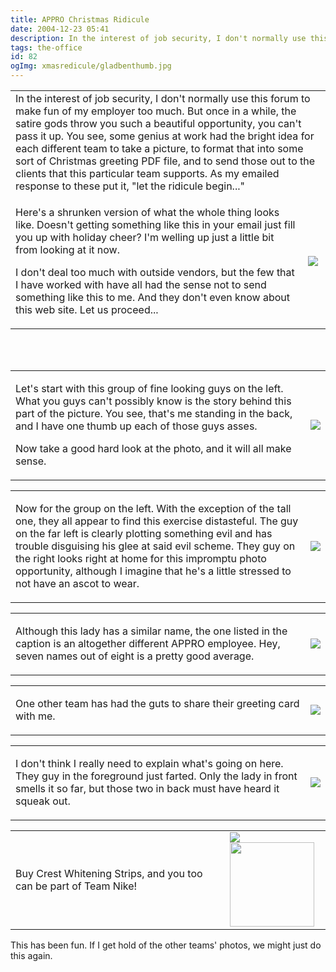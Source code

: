 ```yaml
---
title: APPRO Christmas Ridicule
date: 2004-12-23 05:41
description: In the interest of job security, I don't normally use this forum to make fun of my employer too much.  But once in a while, the satire gods throw you such a beautiful opportunity, you can't pass it up.  You see, some genius at work had the bright idea for each different team to take a picture, to format that into some sort of Christmas greeting PDF file, and to send those out to the clients that this particular team supports.  As my emailed response to these put it, "let the ridicule begin..."
tags: the-office
id: 82
ogImg: xmasredicule/gladbenthumb.jpg
---
```

<table>
<tr><td align="left" colspan="2">
In the interest of job security, I don't normally use this forum to make fun of my employer too much.  But once in a while, the satire gods throw you such a beautiful opportunity, you can't pass it up.  You see, some genius at work had the bright idea for each different team to take a picture, to format that into some sort of Christmas greeting PDF file, and to send those out to the clients that this particular team supports.  As my emailed response to these put it, "let the ridicule begin..."</td></tr><tr><td valign = "center" class="caption">

Here's a shrunken version of what the whole thing looks like.  Doesn't getting something like this in your email just fill you up with holiday cheer?  I'm welling up just a little bit from looking at it now.

I don't deal too much with outside vendors, but the few that I have worked with have all had the sense not to send something like this to me.  And they don't even know about this web site.  Let us proceed...</td><td><img src="/img/xmasredicule/gladwholething.jpg"/></td></tr></table>

<span class="spanEndPreview">&nbsp;</span><br /><br /><table><tr><td valign = "center" class="caption">

Let's start with this group of fine looking guys on the left.  What you guys can't possibly know is the story behind this part of the picture.  You see, that's me standing in the back, and I have one thumb up each of those guys asses.

Now take a good hard look at the photo, and it will all make sense.</td><td><img src="/img/xmasredicule/gladbenthumb.jpg"/></td></tr></table>

<table><tr><td valign = "center" class="caption">

Now for the group on the left.  With the exception of the tall one, they all appear to find this exercise distasteful.  The guy on the far left is clearly plotting something evil and has trouble disguising his glee at said evil scheme.  They guy on the right looks right at home for this impromptu photo opportunity, although I imagine that he's a little stressed to not have an ascot to wear.</td><td><img src="/img/xmasredicule/gladrightpeople.jpg"/></td></tr></table>

<table><tr><td valign = "center" class="caption">

Although this lady has a similar name, the one listed in the caption is an altogether different APPRO employee.  Hey, seven names out of eight is a pretty good average.</td><td><img src="/img/xmasredicule/gladrichard.jpg"/></td></tr></table>

<table><tr><td valign = "center" class="caption">

One other team has had the guts to share their greeting card with me.</td><td><img src="/img/xmasredicule/nike.jpg"/></td></tr></table>

<table><tr><td valign = "center" class="caption">

I don't think I really need to explain what's going on here.  They guy in the foreground just farted.  Only the lady in front smells it so far, but those two in back must have heard it squeak out.</td><td><img src="/img/xmasredicule/nikefart.jpg"/></td></tr></table>

<table><tr><td valign = "center" class="caption">

Buy Crest Whitening Strips, and you too can be part of Team Nike!</td><td><img src="/img/xmasredicule/niketeeth.jpg"/><img src="/img/spacer.gif" width="135px"/></td></tr></table>

This has been fun.  If I get hold of the other teams' photos, we might just do this again.
